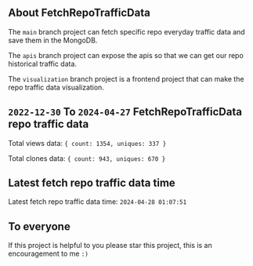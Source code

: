## About FetchRepoTrafficData

The `main` branch project can fetch specific repo everyday traffic data and save them in the MongoDB.

The `apis` branch project can expose the apis so that we can get our repo historical traffic data.

The `visualization` branch project is a frontend project that can make the repo traffic data visualization.

## `2022-12-30` To `2024-04-27` FetchRepoTrafficData repo traffic data

Total views data: `{ count: 1354, uniques: 337 }`

Total clones data: `{ count: 943, uniques: 670 }`

## Latest fetch repo traffic data time

Latest fetch repo traffic data time: `2024-04-28 01:07:51`

## To everyone

If this project is helpful to you please star this project, this is an encouragement to me `:)`




